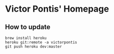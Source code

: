 # Victor Pontis' Homepage

## How to update

```
brew install heroku
heroku git:remote -a victorpontis
git push heroku dev:master
```